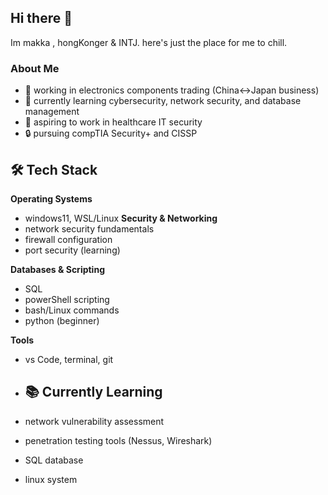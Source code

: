 ## Hi there 👋
Im makka , hongKonger & INTJ. here's just the place for me to chill.

### About Me
- 🔧 working in electronics components trading (China<->Japan business)
- 🌱 currently learning cybersecurity, network security, and database management
- 🎯 aspiring to work in healthcare IT security
- 🔒 pursuing compTIA Security+ and CISSP

## 🛠️ Tech Stack
**Operating Systems**
- windows11, WSL/Linux
**Security & Networking**
- network security fundamentals
- firewall configuration
- port security (learning)

**Databases & Scripting**
- SQL
- powerShell scripting
- bash/Linux commands
- python (beginner)

**Tools**
- vs Code, terminal, git

- ## 📚 Currently Learning
- network vulnerability assessment
- penetration testing tools (Nessus, Wireshark)
- SQL database
- linux system
